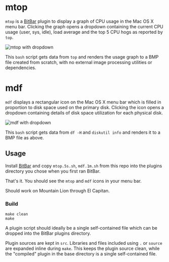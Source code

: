 # mtop

`mtop` is a [BitBar](https://getbitbar.com/) plugin to display a graph of CPU
usage in the Mac OS X menu bar. Clicking the graph opens a dropdown containing
the current CPU usage (user, sys, idle), load average and the top 5 CPU hogs
as reported by `top`.

![mtop with dropdown](https://raw.github.com/ganeshv/mtop/master/screenshots/mtop2.jpg)

This `bash` script gets data from `top` and renders the usage graph to a BMP
file created from scratch, with no external image processing utilities or
dependencies.

# mdf

`mdf` displays a rectangular icon on the Mac OS X menu bar which is filled in
proportion to disk space used on the primary disk. Clicking the icon opens
a dropdown containing details of disk space utilization for each physical
disk.

![mdf with dropdown](https://raw.github.com/ganeshv/mtop/master/screenshots/mdf2.jpg)

This `bash` script gets data from `df -H` and `diskutil info` and renders it
to a BMP file as above.

## Usage

Install [BitBar](https://getbitbar.com/) and copy `mtop.5s.sh`, `mdf.1m.sh`
from this repo into the plugins directory you chose when you first ran BitBar.

That's it. You should see the `mtop` and `mdf` icons in your menu bar.

Should work on Mountain Lion through El Capitan.

### Build

    make clean
    make


A plugin script should ideally be a single self-contained file which can
be dropped into the BitBar plugins directory.

Plugin sources are kept in `src`. Libraries and files included using `.` or
`source` are expanded inline during `make`. This keeps the plugin source
clean, while the "compiled" plugin in the base directory is a single
self-contained file.
